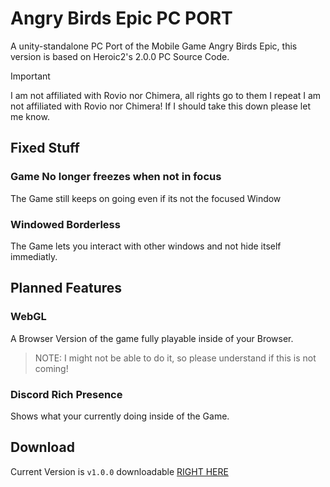 # Angry Birds Epic PC PORT
A unity-standalone PC Port of the Mobile Game Angry Birds Epic, this version is based on Heroic2's 2.0.0 PC Source Code.

> [!IMPORTANT]  
> I am not affiliated with Rovio nor Chimera, all rights go to them I repeat I am not affiliated with Rovio nor Chimera!
> If I should take this down please let me know.


## Fixed Stuff
### Game No longer freezes when not in focus
The Game still keeps on going even if its not the focused Window
### Windowed Borderless
The Game lets you interact with other windows and not hide itself immediatly.

## Planned Features
### WebGL 
A Browser Version of the game fully playable inside of your Browser.
> NOTE: I might not be able to do it, so please understand if this is not coming!
### Discord Rich Presence
Shows what your currently doing inside of the Game.

## Download
Current Version is `v1.0.0` downloadable [RIGHT HERE](https://github.com/ArianLust/AB-EPIC-PC/releases/latest)
